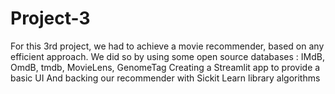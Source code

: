 # Project-3
For this 3rd project, we had to achieve a movie recommender, based on any efficient approach.
We did so by using some open source databases : IMdB, OmdB, tmdb, MovieLens, GenomeTag
Creating a Streamlit app to provide a basic UI
And backing our recommender with Sickit Learn library algorithms
